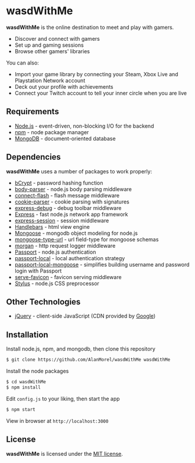 # wasdWithMe

**wasdWithMe** is the online destination to meet and play with gamers.

  - Discover and connect with gamers
  - Set up and gaming sessions
  - Browse other gamers' libraries

You can also:
  - Import your game library by connecting your Steam, Xbox Live and Playstation Network account
  - Deck out your profile with achievements
  - Connect your Twitch account to tell your inner circle when you are live

## Requirements

- [Node.js](http://nodejs.org/) - event-driven, non-blocking I/O for the backend
- [npm](https://www.npmjs.com/) - node package manager
- [MongoDB](https://www.mongodb.com/) - document-oriented database

## Dependencies

**wasdWithMe** uses a number of packages to work properly:

* [bCrypt](https://www.npmjs.com/package/bcrypt-nodejs) - password hashing function
* [body-parser](https://www.npmjs.com/package/body-parser) - node.js body parsing middleware
* [connect-flash](https://github.com/jaredhanson/connect-flash) - flash message middleware
* [cookie-parser](https://www.npmjs.com/package/cookie-parser) - cookie parsing with signatures
* [express-debug](https://www.npmjs.com/package/express-debug) - debug toolbar middleware
* [Express](https://expressjs.com/) - fast node.js network app framework
* [express-session](https://www.npmjs.com/package/express-session) - session middleware
* [Handlebars](http://handlebarsjs.com/) - html view engine
* [Mongoose](http://mongoosejs.com/) - mongodb object modeling for node.js
* [mongoose-type-url](https://www.npmjs.com/package/mongoose-type-url) - url field-type for mongoose schemas
* [morgan](https://www.npmjs.com/package/morgan) - http request logger middleware
* [Passport](http://passportjs.org/) - node.js authentication
* [passport-local](https://www.npmjs.com/package/passport-local) - local authentication strategy
* [passport-local-mongoose](https://www.npmjs.com/package/passport-local-mongoose) - simplifies building username and password login with Passport
* [serve-favicon](https://www.npmjs.com/package/serve-favicon) - favicon serving middleware
* [Stylus](http://stylus-lang.com/) - node.js CSS preprocessor

## Other Technologies

* [jQuery](https://jquery.com/) - client-side JavaScript (CDN provided by [Google](https://developers.google.com/speed/libraries/))

## Installation

Install node.js, npm, and mongodb, then clone this repository

```sh
$ git clone https://github.com/AlanMorel/wasdWithMe wasdWithMe
```

Install the node packages

```sh
$ cd wasdWithMe
$ npm install
```

Edit `config.js` to your liking, then start the app

```sh
$ npm start
```

View in browser at `http://localhost:3000`

## License

**wasdWithMe** is licensed under the [MIT license](LICENSE).
